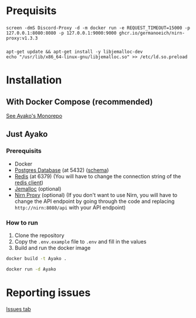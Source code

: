 # Prequisits
### 
`screen -dmS Discord-Proxy -d -m docker run -e REQUEST_TIMEOUT=15000 -p 127.0.0.1:8080:8080 -p 127.0.0.1:9000:9000 ghcr.io/germanoeich/nirn-proxy:v1.3.3`

### 
`apt-get update && apt-get install -y libjemalloc-dev` <br />
`echo "/usr/lib/x86_64-linux-gnu/libjemalloc.so" >> /etc/ld.so.preload`

# Installation

## With Docker Compose (recommended)
[See Ayako's Monorepo](https://github.com/AyakoBot/Ayako)

## Just Ayako
### Prerequisits

- Docker
- [Postgres Database](https://www.postgresql.org/) (at 5432) ([schema](https://github.com/AyakoBot/Ayako/blob/main/prisma/schema.prisma))
- [Redis](https://redis.io/) (at 6379) (You will have to change the connection string of the [redis client](https://github.com/AyakoBot/Ayako-v2/blob/main/src/BaseClient/Cluster/Redis.ts#L21))
- [Jemalloc](https://jemalloc.net/) (optional)
- [Nirn Proxy](https://github.com/germanoeich/nirn-proxy) (optional) (If you don't want to use Nirn, you will have to change the API endpoint by going through the code and replacing `http://nirn:8080/api` with your API endpoint)

### How to run

1. Clone the repository
2. Copy the `.env.example` file to `.env` and fill in the values
3. Build and run the docker image

```bash
docker build -t Ayako .
```

```bash
docker run -d Ayako
```

# Reporting issues
[Issues tab](https://github.com/AyakoBot/Ayako-v2/issues)
